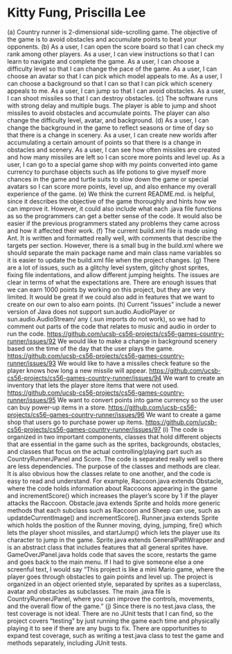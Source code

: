 # Kitty Fung, Priscilla Lee
(a) Country runner is 2-dimensional side-scrolling game. The objective of the game is to avoid obstacles and accumulate points to beat your opponents.
(b) As a user, I can open the score board so that I can check my rank among other players.
As a user, I can view instructions so that I can learn to navigate and complete the game.
As a user, I can choose a difficulty level so that I can change the pace of the game.
As a user, I can choose an avatar so that I can pick which model appeals to me.
As a user, I can choose a background so that I can so that I can pick which scenery appeals to me.
As a user, I can jump so that I can avoid obstacles.
As a user, I can shoot missiles so that I can destroy obstacles.
(c) The software runs with strong delay and multiple bugs. The player is able to jump and shoot missiles to avoid obstacles and accumulate points. The player can also change the difficulty level, avatar, and background.
(d) As a user, I can change the background in the game to reflect seasons or time of day so that there is a change in scenery.
As a user, I can create new worlds after accumulating a certain amount of points so that there is a change in obstacles and scenery.
As a user, I can see how often missiles are created and how many missiles are left so I can score more points and level up.
As a user, I can go to a special game shop with my points converted into game currency to purchase objects such as life potions to give myself more chances in the game and turtle suits to slow down the game or special avatars so I can score more points, level up, and also enhance my overall experience of the game.
(e) We think the current README.md. is helpful, since it describes the objective of the game thoroughly and hints how we can improve it. However, it could also include what each .java file functions as so the programmers can get a better sense of the code. It would also be easier if the previous programmers stated any problems they came across and how it affected their work.
(f) The current build.xml file is made using Ant. It is written and formatted really well, with comments that describe the targets per section. However, there is a small bug in the build.xml where we should separate the main package name and main class name variables so it is easier to update the build.xml file when the project changes.
(g) There are a lot of issues, such as a glitchy level system, glitchy ghost sprites, fixing file indentations, and allow different jumping heights. The issues are clear in terms of what the expectations are. There are enough issues that we can earn 1000 points by working on this project, but they are very limited. It would be great if we could also add in features that we want to create on our own to also earn points.
(h) Current “issues” include a newer version of Java does not support sun.audio.AudioPlayer or sun.audio.AudioStream/ any (.sun imports do not work), so we had to comment out parts of the code that relates to music and audio in order to run the code.
https://github.com/ucsb-cs56-projects/cs56-games-country-runner/issues/92
We would like to make a change in background scenery based on the time of the day that the user plays the game. https://github.com/ucsb-cs56-projects/cs56-games-country-runner/issues/93
We would like to have a missiles check feature so the player knows how long a new missile will appear. https://github.com/ucsb-cs56-projects/cs56-games-country-runner/issues/94
We want to create an inventory that lets the player store items that were not used. https://github.com/ucsb-cs56-projects/cs56-games-country-runner/issues/95
We want to convert points into game currency so the user can buy power-up items in a store. https://github.com/ucsb-cs56-projects/cs56-games-country-runner/issues/96
We want to create a game shop that users go to purchase power up items. https://github.com/ucsb-cs56-projects/cs56-games-country-runner/issues/97
(i) The code is organized in two important components, classes that hold different objects that are essential in the game such as the sprites, backgrounds, obstacles, and classes that focus on the actual controlling/playing part such as CountryRunnerJPanel and Score. The code is separated really well so there are less dependencies. The purpose of the classes and methods are clear. It is also obvious how the classes relate to one another, and the code is easy to read and understand. For example, Raccoon.java extends Obstacle, where the code holds information about Raccoons appearing in the game and incrementScore() which increases the player’s score by 1 if the player attacks the Raccoon. Obstacle.java extends Sprite and holds more generic methods that each subclass such as Raccoon and Sheep can use, such as updatdeCurrentImage() and incrementScore(). Runner.java extends Sprite which holds the position of the Runner moving, dying, jumping, fire() which lets the player shoot missiles, and startJump() which lets the player use its character to jump in the game. Sprite.java extends GeneralPathWrapper and is an abstract class that includes features that all general sprites have.
GameOverJPanel.java holds code that saves the score, restarts the game and goes back to the main menu. If I had to give someone else a one screenful text, I would say “This project is like a mini Mario game, where the player goes through obstacles to gain points and level up. The project is organized in an object oriented style, separated by sprites as a superclass, avatar and obstacles as subclasses. The main .java file is CountryRunnerJPanel, where you can improve the controls, movements, and the overall flow of the game.”
(j) Since there is no test.java class, the test coverage is not ideal. There are no JUnit tests that I can find, so the project covers “testing” by just running the game each time and physically playing it to see if there are any bugs to fix. There are opportunities to expand test coverage, such as writing a test.java class to test the game and methods separately, including JUnit tests.
